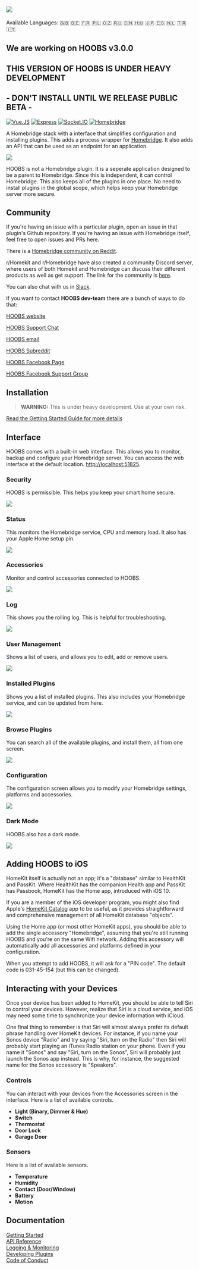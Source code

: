 # ![](https://raw.githubusercontent.com/hoobs-org/hoobs-core/master/docs/logo.png)

Available Languages: 🇬🇧 🇩🇪 🇫🇷 🇵🇱 🇨🇿 🇷🇺 🇨🇳 🇭🇺 🇯🇵 🇪🇸 🇳🇱 🇹🇷 🇮🇹

## We are working on HOOBS v3.0.0

## THIS VERSION OF HOOBS IS UNDER HEAVY DEVELOPMENT 
## - DON'T INSTALL UNTIL WE RELEASE PUBLIC BETA -


[![Vue.JS](https://img.shields.io/badge/Vue.JS-2.6.10-%234fc08d.svg)](https://vuejs.org/) [![Express](https://img.shields.io/badge/Express-4.17.1-%23b3b3b3.svg)](https://expressjs.com/) [![Socket.IO](https://img.shields.io/badge/Socket.IO-2.2.0-%23e0bf19.svg)](https://socket.io/) [![Homebridge](https://img.shields.io/badge/Homebridge-0.4.50-%237c2fed.svg)](https://github.com/nfarina/homebridge/)  

A Homebridge stack with a interface that simplifies configuration and installing plugins. This adds a process wrapper for [Homebridge](https://github.com/nfarina/homebridge). It also adds an API that can be used as an endpoint for an application.

![](https://raw.githubusercontent.com/hoobs-org/hoobs-core/master/docs/dark/accessories.png)

HOOBS is not a Homebridge plugin. It is a seperate application designed to be a parent to Homebridge. Since this is independent, it can control Homebridge. This also keeps all of the plugins in one place. No need to install plugins in the global scope, which helps keep your Homebridge server more secure.

## Community
If you're having an issue with a particular plugin, open an issue in that plugin's Github repository. If you're having an issue with Homebridge itself, feel free to open issues and PRs here.

There is  a [Homebridge community on Reddit](https://www.reddit.com/r/homebridge/).

r/Homekit and r/Homebridge have also created a community Discord server, where users of both Homekit and Homebridge can discuss their different products as well as get support. The link for the community is [here](https://discord.gg/RcV7fa8).

You can also chat with us in [Slack](https://homebridge-slackin.glitch.me).

If you want to contact **HOOBS dev-team** there are a bunch of ways to do that:

[HOOBS website](https://hoobs.org)

[HOOBS Support Chat](https://m.me/HOOBSofficial)

[HOOBS email](mailto:info@hoobs.org)

[HOOBS Subreddit](https://www.reddit.com/r/hoobs/)

[HOOBS Facebook Page](https://www.facebook.com/HOOBSofficial)

[HOOBS Facebook Support Group](https://www.facebook.com/groups/HOOBSorg/)



## Installation

> **WARNING:** This is under heavy development. Use at your own risk.

[Read the Getting Started Guide for more details](https://github.com/hoobs-org/hoobs-core/blob/master/docs/getting-started.md)

## Interface
HOOBS comes with a built-in web interface. This allows you to monitor, backup and configure your Homebridge server. You can access the web interface at the default location. [http://localhost:51825](http://localhost:51825).

### Security
HOOBS is permissible. This helps you keep your smart home secure.

![](https://raw.githubusercontent.com/hoobs-org/hoobs-core/master/docs/light/login.png)

### Status
This monitors the Homebridge service, CPU and memory load. It also has your Apple Home setup pin.

![](https://raw.githubusercontent.com/hoobs-org/hoobs-core/master/docs/light/status.png)

### Accessories
Monitor and control accessories connected to HOOBS.

![](https://raw.githubusercontent.com/hoobs-org/hoobs-core/master/docs/light/accessories.png)

### Log
This shows you the rolling log. This is helpful for troubleshooting.

![](https://raw.githubusercontent.com/hoobs-org/hoobs-core/master/docs/light/log.png)

### User Management

Shows a list of users, and allows you to edit, add or remove users.

![](https://raw.githubusercontent.com/hoobs-org/hoobs-core/master/docs/light/users.png)

### Installed Plugins
Shows you a list of installed plugins. This also includes your Homebridge service, and can be updated from here.

![](https://raw.githubusercontent.com/hoobs-org/hoobs-core/master/docs/light/installed.png)

### Browse Plugins
You can search all of the available plugins, and install them, all from one screen.

![](https://raw.githubusercontent.com/hoobs-org/hoobs-core/master/docs/light/search.png)

### Configuration
The configuration screen allows you to modify your Homebridge settings, platforms and accessories.

![](https://raw.githubusercontent.com/hoobs-org/hoobs-core/master/docs/light/config.png)

### Dark Mode
HOOBS also has a dark mode.

![](https://raw.githubusercontent.com/hoobs-org/hoobs-core/master/docs/dark/config.png)

## Adding HOOBS to iOS
HomeKit itself is actually not an app; it's a "database" similar to HealthKit and PassKit. Where HealthKit has the companion Health app and PassKit has Passbook, HomeKit has the Home app, introduced with iOS 10.  

If you are a member of the iOS developer program, you might also find Apple's [HomeKit Catalog](https://developer.apple.com/documentation/homekit/configuring_a_home_automation_device) app to be useful, as it provides straightforward and comprehensive management of all HomeKit database "objects".  

Using the Home app (or most other HomeKit apps), you should be able to add the single accessory "Homebridge", assuming that you're still running HOOBS and you're on the same Wifi network. Adding this accessory will automatically add all accessories and platforms defined in your configuration. 

When you attempt to add HOOBS, it will ask for a "PIN code". The default code is 031-45-154 (but this can be changed).

## Interacting with your Devices
Once your device has been added to HomeKit, you should be able to tell Siri to control your devices. However, realize that Siri is a cloud service, and iOS may need some time to synchronize your device information with iCloud.  

One final thing to remember is that Siri will almost always prefer its default phrase handling over HomeKit devices. For instance, if you name your Sonos device "Radio" and try saying "Siri, turn on the Radio" then Siri will probably start playing an iTunes Radio station on your phone. Even if you name it "Sonos" and say "Siri, turn on the Sonos", Siri will probably just launch the Sonos app instead. This is why, for instance, the suggested name for the Sonos accessory is "Speakers".

### Controls
You can interact with your devices from the Accessories screen in the interface. Here is a list of available controls.

- **Light (Binary, Dimmer & Hue)**
- **Switch**
- **Thermostat**
- **Door Lock**
- **Garage Door**

### Sensors
Here is a list of available sensors.

- **Temperature**
- **Humidity**
- **Contact (Door/Window)**
- **Battery**
- **Motion**

## Documentation
[Getting Started](https://github.com/hoobs-org/hoobs-core/blob/master/docs/getting-started.md)  
[API Reference](https://github.com/hoobs-org/hoobs-core/blob/master/docs/api-reference.md)  
[Logging & Monitoring](https://github.com/hoobs-org/hoobs-core/blob/master/docs/logging-monitoring.md)  
[Developing Plugins](https://github.com/hoobs-org/hoobs-core/blob/master/docs/developing-plugins.md)  
[Code of Conduct](https://github.com/hoobs-org/hoobs-core/blob/master/CONDUCT.md)
